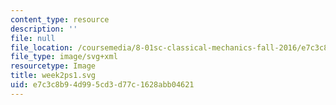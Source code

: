 ```yaml
---
content_type: resource
description: ''
file: null
file_location: /coursemedia/8-01sc-classical-mechanics-fall-2016/e7c3c8b94d995cd3d77c1628abb04621_week2ps1.svg
file_type: image/svg+xml
resourcetype: Image
title: week2ps1.svg
uid: e7c3c8b9-4d99-5cd3-d77c-1628abb04621
---
```

